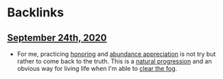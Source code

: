 
# Backlinks
## [September 24th, 2020](<September 24th, 2020.md>)
- For me, practicing [honoring](<honoring.md>) and [abundance appreciation](<abundance appreciation.md>) is not try but rather to come back to the truth. This is a [natural progression](<natural progression.md>) and an obvious way for living life when I'm able to [clear the fog](<clear the fog.md>).

